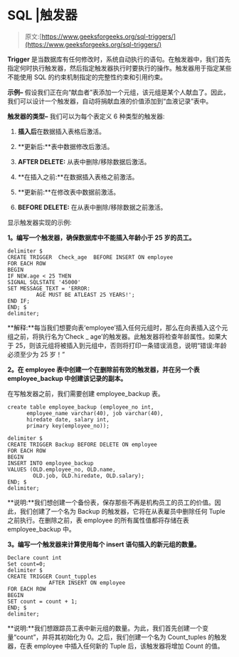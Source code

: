 # SQL |触发器

> 原文:[https://www.geeksforgeeks.org/sql-triggers/](https://www.geeksforgeeks.org/sql-triggers/)

**Trigger** 是当数据库有任何修改时，系统自动执行的语句。在触发器中，我们首先指定何时执行触发器，然后指定触发器执行时要执行的操作。触发器用于指定某些不能使用 SQL 的约束机制指定的完整性约束和引用约束。

**示例–**
假设我们正在向“献血者”表添加一个元组，该元组是某个人献血了。因此，我们可以设计一个触发器，自动将捐献血液的价值添加到“血液记录”表中。

**触发器的类型–**
我们可以为每个表定义 6 种类型的触发器:

1.  **插入后**在数据插入表格后激活。

2.  **更新后:**表中数据修改后激活。

3.  **AFTER DELETE:** 从表中删除/移除数据后激活。

4.  **在插入之前:**在数据插入表格之前激活。

5.  **更新前:**在修改表中数据前激活。

6.  **BEFORE DELETE:** 在从表中删除/移除数据之前激活。

显示触发器实现的示例:

**1。编写一个触发器，确保数据库中不能插入年龄小于 25 岁的员工。**

```
delimiter $
CREATE TRIGGER  Check_age  BEFORE INSERT ON employee 
FOR EACH ROW
BEGIN
IF NEW.age < 25 THEN
SIGNAL SQLSTATE '45000'
SET MESSAGE_TEXT = 'ERROR: 
         AGE MUST BE ATLEAST 25 YEARS!';
END IF;
END; $
delimiter; 
```

**解释:**每当我们想要向表‘employee’插入任何元组时，那么在向表插入这个元组之前，将执行名为‘Check _ age’的触发器。此触发器将检查年龄属性。如果大于 25，则该元组将被插入到元组中，否则将打印一条错误消息，说明“错误:年龄必须至少为 25 岁！”

**2。在 employee 表中创建一个在删除前有效的触发器，并在另一个表 employee_backup 中创建该记录的副本。**

在写触发器之前，我们需要创建 employee_backup 表。

```
create table employee_backup (employee_no int, 
      employee_name varchar(40), job varchar(40), 
      hiredate date, salary int, 
      primary key(employee_no)); 
```

```
delimiter $
CREATE TRIGGER Backup BEFORE DELETE ON employee 
FOR EACH ROW
BEGIN
INSERT INTO employee_backup
VALUES (OLD.employee_no, OLD.name, 
        OLD.job, OLD.hiredate, OLD.salary);
END; $
delimiter; 
```

**说明:**我们想创建一个备份表，保存那些不再是机构员工的员工的价值。因此，我们创建了一个名为 Backup 的触发器，它将在从表雇员中删除任何 Tuple 之前执行。在删除之前，表 employee 的所有属性值都将存储在表 employee_backup 中。

**3。编写一个触发器来计算使用每个 insert 语句插入的新元组的数量。**

```
Declare count int
Set count=0;
delimiter $
CREATE TRIGGER Count_tupples 
             AFTER INSERT ON employee 
FOR EACH ROW
BEGIN
SET count = count + 1;
END; $
delimiter;
```

**说明:**我们想跟踪员工表中新元组的数量。为此，我们首先创建一个变量“count”，并将其初始化为 0。之后，我们创建一个名为 Count_tuples 的触发器，在表 employee 中插入任何新的 Tuple 后，该触发器将增加 Count 的值。